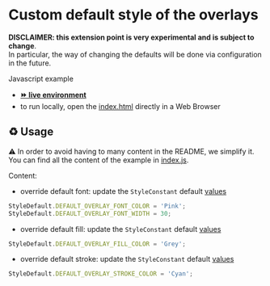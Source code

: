 # Custom default style of the overlays

**DISCLAIMER: this extension point is very experimental and is subject to change**.  
In particular, the way of changing the defaults will be done via configuration in the future.

Javascript example
- [__⏩ live environment__](https://cdn.statically.io/gh/process-analytics/bpmn-visualization-examples/master/examples/overlays/custom-overlay-default-style/index.html)
- to run locally, open the [index.html](index.html) directly in a Web Browser


## ♻️ Usage
⚠️ In order to avoid having to many content in the README, we simplify it. You can find all the content of the example in [index.js](index.js).


Content:
- override default font: update the `StyleConstant` default [values](https://process-analytics.github.io/bpmn-visualization-js/api/interfaces/overlayfont.html)
```javascript
StyleDefault.DEFAULT_OVERLAY_FONT_COLOR = 'Pink';
StyleDefault.DEFAULT_OVERLAY_FONT_WIDTH = 30;
```

- override default fill: update the `StyleConstant` default [values](https://process-analytics.github.io/bpmn-visualization-js/api/interfaces/overlayfill.html)
```javascript
StyleDefault.DEFAULT_OVERLAY_FILL_COLOR = 'Grey';
```

- override default stroke: update the `StyleConstant` default [values](https://process-analytics.github.io/bpmn-visualization-js/api/interfaces/overlaystroke.html)
```javascript
StyleDefault.DEFAULT_OVERLAY_STROKE_COLOR = 'Cyan';
```
